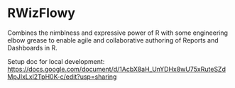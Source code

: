 RWizFlowy
=========

Combines the nimblness and expressive power of R with some engineering elbow grease to enable agile and collaborative authoring of Reports and Dashboards in R.

Setup doc for local development:
https://docs.google.com/document/d/1AcbX8aH_UnYDHx8wU75xRuteSZdMpJIxLxl2TpH0K-c/edit?usp=sharing
